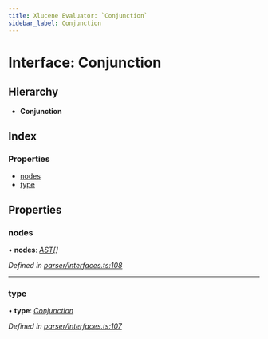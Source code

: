 ```yaml
---
title: Xlucene Evaluator: `Conjunction`
sidebar_label: Conjunction
---
```


# Interface: Conjunction

## Hierarchy

* **Conjunction**

## Index

### Properties

* [nodes](conjunction.md#nodes)
* [type](conjunction.md#type)

## Properties

###  nodes

• **nodes**: *[AST](../overview.md#ast)[]*

*Defined in [parser/interfaces.ts:108](https://github.com/terascope/teraslice/blob/d2d877b60/packages/xlucene-evaluator/src/parser/interfaces.ts#L108)*

___

###  type

• **type**: *[Conjunction](../enums/asttype.md#conjunction)*

*Defined in [parser/interfaces.ts:107](https://github.com/terascope/teraslice/blob/d2d877b60/packages/xlucene-evaluator/src/parser/interfaces.ts#L107)*
